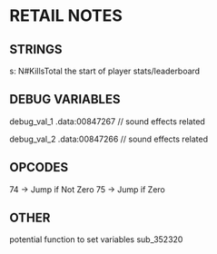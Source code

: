 # RETAIL NOTES

## STRINGS
s: N#KillsTotal
the start of player stats/leaderboard

## DEBUG VARIABLES
debug_val_1 .data:00847267 // sound effects related

debug_val_2 .data:00847266 // sound effects related

## OPCODES
74 -> Jump if Not Zero
75 -> Jump if Zero

## OTHER
potential function to set variables sub_352320
